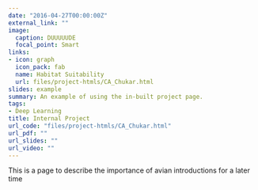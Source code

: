 ```yaml
---
date: "2016-04-27T00:00:00Z"
external_link: ""
image:
  caption: DUUUUUDE
  focal_point: Smart
links:
- icon: graph
  icon_pack: fab
  name: Habitat Suitability 
  url: files/project-htmls/CA_Chukar.html
slides: example
summary: An example of using the in-built project page.
tags:
- Deep Learning
title: Internal Project
url_code: "files/project-htmls/CA_Chukar.html"
url_pdf: ""
url_slides: ""
url_video: ""
---
```


This is a page to describe the importance of avian introductions for a later time 